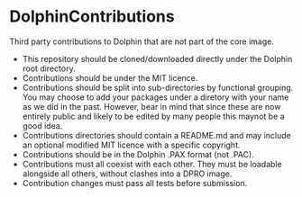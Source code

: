 # DolphinContributions
Third party contributions to Dolphin that are not part of the core image.

* This repository should be cloned/downloaded directly under the Dolphin root directory.
* Contributions should be under the MIT licence.
* Contributions should be split into sub-directories by functional grouping. You may choose to add your packages under a diretory with your name as we did in the past. However, bear in mind that since these are now entirely public and likely to be edited by many people this maynot be a good idea.
* Contributions directories should contain a README.md and may include an optional modified MIT licence with a specific copyright.
* Contributions should be in the Dolphin .PAX format (not .PAC).
* Contributions must all coexist with each other. They must be loadable alongside all others, without clashes into a DPRO image.
* Contribution changes must pass all tests before submission.
